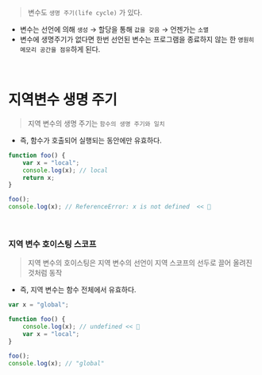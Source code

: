 > 변수도 `생명 주기(life cycle)` 가 있다.

-   변수는 선언에 의해 `생성` → 할당을 통해 `값을 갖음` → 언젠가는 `소멸`
-   변수에 생명주기가 없다면 한번 선언된 변수는 프로그램을 종료하지 않는 한 `영원히 메모리 공간을 점유`하게 된다.

<br />

# 지역변수 생명 주기

> 지역 변수의 생명 주기는 `함수의 생명 주기와 일치`

-   즉, 함수가 호출되어 실행되는 동안에만 유효하다.

```jsx
function foo() {
    var x = "local";
    console.log(x); // local
    return x;
}

foo();
console.log(x); // ReferenceError: x is not defined  << 🔎
```

<br />

### 지역 변수 호이스팅 스코프

> 지역 변수의 호이스팅은 지역 변수의 선언이 지역 스코프의 선두로 끌어 올려진 것처럼 동작

-   즉, 지역 변수는 함수 전체에서 유효하다.

```jsx
var x = "global";

function foo() {
    console.log(x); // undefined << 🔎
    var x = "local";
}

foo();
console.log(x); // "global"
```

